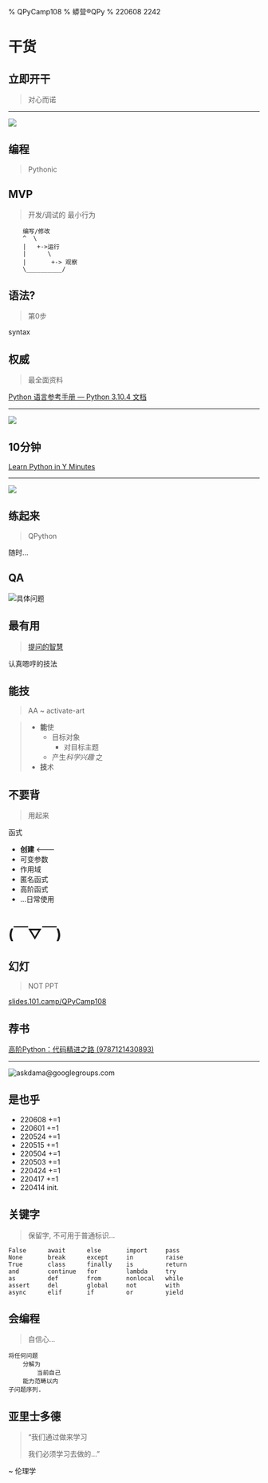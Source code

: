 % QPyCamp108
% 蟒营®QPy
% 220608 2242

# 干货


## 立即开干
> 对心而诺


-------

![](img/190416got-ride-dragon.jpg)

## 编程
> Pythonic

## MVP
> 开发/调试的 最小行为

```
    编写/修改
    ^  \ 
    |   +->运行
    |      \ 
    |       +-> 观察
    \__________/
```

## 语法?
> 第0步

syntax

## 权威
> 最全面资料

[Python 语言参考手册 — Python 3.10.4 文档](https://docs.python.org/zh-cn/3/reference/index.html)


-------

![](https://ipic.zoomquiet.top/2022-04-17-zshot%202022-04-17%2015.42.46.jpg!/fw/640)

## 10分钟
[Learn Python in Y Minutes](https://learnxinyminutes.com/docs/zh-cn/python-cn/)

-------


![](https://ipic.zoomquiet.top/2022-04-17-zshot%202022-04-17%2015.48.16.jpg!/fw/640)

## 练起来
> QPython

随时...

## QA

![具体问题](https://ipic.zoomquiet.top/2022-06-01-QPyIOQA.jpeg!/fw/420)

## 最有用
> [提问的智慧](https://github.com/DebugUself/How-To-Ask-Questions-The-Smart-Way/blob/master/README-zh_CN.md)

认真嗯哼的技法

## 能技
> AA ~ activate-art

>- **能**使
>    - 目标对象
>        - 对目标主题
>    - 产生*科学兴趣* 之
>- **技**术

## 不要背
> 用起来

函式

- **创建** <---
- 可变参数
- 作用域
- 匿名函式
- 高阶函式
- ...日常使用

# (￣▽￣)


## 幻灯
> NOT PPT

[slides.101.camp/QPyCamp108](http://slides.101.camp/QPyCamp108.html)

## 荐书

[高阶Python：代码精进之路 (9787121430893)](https://j.youzan.com/SbiJBe)

-------

![askdama@googlegroups.com](http://openmindclub.zoomquiet.top/res/KEEP/kcn_ask-dama.jpg?imageView2/2/h/420)

## 是也乎

- 220608 +=1
- 220601 +=1
- 220524 +=1
- 220515 +=1
- 220504 +=1
- 220503 +=1
- 220424 +=1
- 220417 +=1
- 220414 init.

## 关键字
> 保留字, 不可用于普通标识...

```
False      await      else       import     pass
None       break      except     in         raise
True       class      finally    is         return
and        continue   for        lambda     try
as         def        from       nonlocal   while
assert     del        global     not        with
async      elif       if         or         yield
```

## 会编程
> 自信心...

```
将任何问题
    分解为
        当前自己
    能力范畴以内
子问题序列.
```

## 亚里士多德
>“我们通过做来学习
> 
> 我们必须学习去做的…”

~ 伦理学

